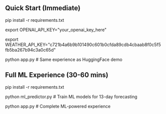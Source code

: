 ## Quick Start (Immediate)
pip install -r requirements.txt

export OPENAI_API_KEY="your_openai_key_here"

export WEATHER_API_KEY="c721b4a6b9b101490c601b0cfda89cdb4cbaab8f0c5f5fb5ba267b94c3a0c65d"

python app.py  # Same experience as HuggingFace demo

## Full ML Experience (30-60 mins)  
pip install -r requirements.txt

python ml_predictor.py  # Train ML models for 13-day forecasting

python app.py          # Complete ML-powered experience
